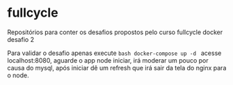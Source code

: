 # fullcycle
Repositórios para conter os desafios propostos pelo curso fullcycle docker desafio 2


Para validar o desafio apenas execute ```bash docker-compose up -d ``` acesse localhost:8080, aguarde o app node iniciar, irá moderar um pouco por causa do mysql, após iniciar dê um refresh que irá sair da tela do nginx para o node.
